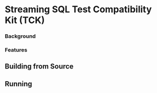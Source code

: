 # Streaming SQL Test Compatibility Kit (TCK)

### Background  

### Features

## Building from Source

## Running
